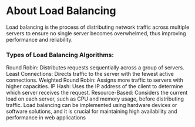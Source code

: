 # About Load Balancing
Load balancing is the process of distributing network traffic across multiple servers to ensure no single server becomes overwhelmed, thus improving performance and reliability.

### Types of Load Balancing Algorithms:
Round Robin: Distributes requests sequentially across a group of servers.
Least Connections: Directs traffic to the server with the fewest active connections.
Weighted Round Robin: Assigns more traffic to servers with higher capacities.
IP Hash: Uses the IP address of the client to determine which server receives the request.
Resource-Based: Considers the current load on each server, such as CPU and memory usage, before distributing traffic.
Load balancing can be implemented using hardware devices or software solutions, and it is crucial for maintaining high availability and performance in web applications